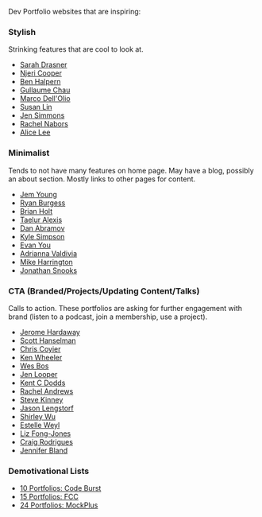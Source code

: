 Dev Portfolio websites that are inspiring:

### Stylish
Strinking features that are cool to look at.
- [Sarah Drasner](https://sarahdrasnerdesign.com/)
- [Njeri Cooper](https://codepen.io/njericooper/pen/NQvvpo)
- [Ben Halpern](http://benhalpern.com/)
- [Gullaume Chau](https://guillaume-chau.info/)
- [Marco Dell'Olio](http://marcodellolio.netlify.com/)
- [Susan Lin](https://bysusanlin.com/)
- [Jen Simmons](https://jensimmons.com/)
- [Rachel Nabors](http://rachelnabors.com/)
- [Alice Lee](https://www.byalicelee.com/)

### Minimalist
Tends to not have many features on home page. May have a blog, possibly an about section. Mostly links to other pages for content.
- [Jem Young](https://jemyoung.com/about/)
- [Ryan Burgess](https://ryanburgess.com/)
- [Brian Holt](https://btholt.github.io/)
- [Taelur Alexis](https://taeluralexis.com/)
- [Dan Abramov](https://overreacted.io/)
- [Kyle Simpson](https://me.getify.com/)
- [Evan You](https://evanyou.me/)
- [Adrianna Valdivia](https://adrianna.dev/)
- [Mike Harrington](https://mhartington.io/)
- [Jonathan Snooks](https://snook.ca/)

### CTA (Branded/Projects/Updating Content/Talks)
Calls to action. These portfolios are asking for further engagement with brand (listen to a podcast, join a membership, use a project).
- [Jerome Hardaway](http://jerome.codes/)
- [Scott Hanselman](https://www.hanselman.com/)
- [Chris Coyier](https://chriscoyier.net/)
- [Ken Wheeler](https://kenwheeler.github.io/)
- [Wes Bos](https://wesbos.com/)
- [Jen Looper](https://www.jenlooper.com)
- [Kent C Dodds](https://kentcdodds.com/)
- [Rachel Andrews](https://rachelandrew.co.uk/)
- [Steve Kinney](http://www.stevekinney.net/)
- [Jason Lengstorf](https://lengstorf.com)
- [Shirley Wu](http://sxywu.com/)
- [Estelle Weyl](http://www.standardista.com/)
- [Liz Fong-Jones](https://www.lizthegrey.com/)
- [Craig Rodrigues](https://www.craigrodrigues.com/)
- [Jennifer Bland](https://www.jenniferbland.com/)

### Demotivational Lists
- [10 Portfolios: Code Burst](https://codeburst.io/10-awesome-web-developer-portfolios-d266b32e6154)
- [15 Portfolios: FCC](https://www.freecodecamp.org/news/15-web-developer-portfolios-to-inspire-you-137fb1743cae/)
- [24 Portfolios: MockPlus](https://www.mockplus.com/blog/post/web-developer-portfolio)
